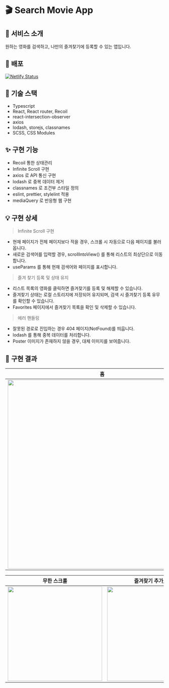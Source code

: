 # 🎬 Search Movie App

## 🙌 서비스 소개

원하는 영화를 검색하고, 나만의 즐겨찾기에 등록할 수 있는 앱입니다.

## 🚀 배포
[![Netlify Status](https://api.netlify.com/api/v1/badges/8c963488-351b-41d4-9152-60535ac564b2/deploy-status)](https://favorite-movie-search.netlify.app/)

## 🔧 기술 스택

- Typescript
- React, React router, Recoil
- react-intersection-observer
- axios
- lodash, storejs, classnames
- SCSS, CSS Modules

## ✨ 구현 기능

- Recoil 통한 상태관리
- Infinite Scroll 구현
- axios 로 API 통신 구현
- lodash 로 중복 데이터 제거
- classnames 로 조건부 스타일 정의
- eslint, prettier, stylelint 적용
- mediaQuery 로 반응형 웹 구현

## 💡 구현 상세

> Infinite Scroll 구현
- 현재 페이지가 전체 페이지보다 적을 경우, 스크롤 시 자동으로 다음 페이지를 불러옵니다.
- 새로운 검색어를 입력할 경우, scrollIntoView() 를 통해 리스트의 최상단으로 이동합니다.
- useParams 를 통해 현재 검색어와 페이지를 표시합니다.

> 즐겨 찾기 등록 및 상태 유지
- 리스트 목록의 영화를 클릭하면 즐겨찾기를 등록 및 해제할 수 있습니다.
- 즐겨찾기 상태는 로컬 스토리지에 저장되어 유지되며, 검색 시 즐겨찾기 등록 유무를 확인할 수 있습니다.
- Favorites 페이지에서 즐겨찾기 목록을 확인 및 삭제할 수 있습니다.

> 에러 핸들링
- 잘못된 경로로 진입하는 경우 404 페이지(NotFound)를 띄웁니다.
- lodash 를 통해 중복 데이터를 처리합니다.
- Poster 이미지가 존재하지 않을 경우, 대체 이미지를 보여줍니다.

## 📸 구현 결과

| 홈 |
|:---:|
|<img src="https://user-images.githubusercontent.com/62868465/173862615-735be01e-0bea-42e8-8d74-529f9bc33bde.gif" width="600" />|

| 무한 스크롤 | 즐겨찾기 추가/해제 |
|:---:|:---:|
|<img src="https://user-images.githubusercontent.com/62868465/173859969-fe3c5180-157e-482e-bd4c-488288fc57c6.gif" width="300" />|<img src="https://user-images.githubusercontent.com/62868465/173860332-02cb7c77-9cdd-418c-90b4-33c3da953b8c.gif" width="300" />|